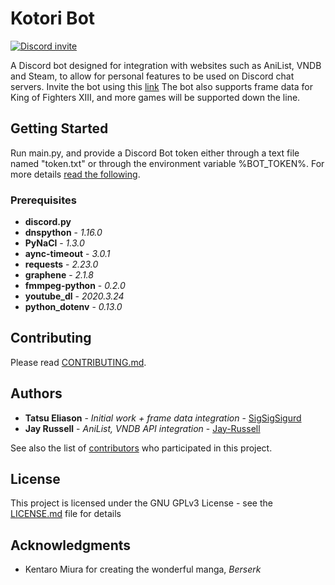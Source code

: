 # Kotori Bot
[![Discord invite](https://discordapp.com/api/guilds/554770485079179264/embed.png)](https://discord.gg/byDqmcX)

A Discord bot designed for integration with websites such as AniList, VNDB and Steam, to allow for personal features to be used on Discord chat servers. Invite the bot using this [link](https://discord.com/oauth2/authorize?client_id=703061485781385358&scope=bot)
The bot also supports frame data for King of Fighters XIII, and more games will be supported down the line.

## Getting Started
Run main.py, and provide a Discord Bot token either through a text file named "token.txt" or through the environment variable %BOT_TOKEN%. For more details [read the following](https://discord.com/developers/).

### Prerequisites
* **discord.py**
* **dnspython** - *1.16.0*
* **PyNaCl** - *1.3.0*
* **aync-timeout** - *3.0.1*
* **requests** - *2.23.0*
* **graphene** - *2.1.8*
* **fmmpeg-python** - *0.2.0*
* **youtube_dl** - *2020.3.24*
* **python_dotenv** - *0.13.0*

## Contributing
Please read [CONTRIBUTING.md](https://gist.github.com/PurpleBooth/b24679402957c63ec426).

## Authors
* **Tatsu Eliason** - *Initial work + frame data integration* - [SigSigSigurd](https://github.com/SigSigSigurd)
* **Jay Russell** - *AniList, VNDB API integration* - [Jay-Russell](https://github.com/Jay-Russell)

See also the list of [contributors](https://github.com/SigSigSigurd/kotori-san-bot/contributors) who participated in this project.

## License
This project is licensed under the GNU GPLv3 License - see the [LICENSE.md](LICENSE.md) file for details

## Acknowledgments
* Kentaro Miura for creating the wonderful manga, *Berserk*
